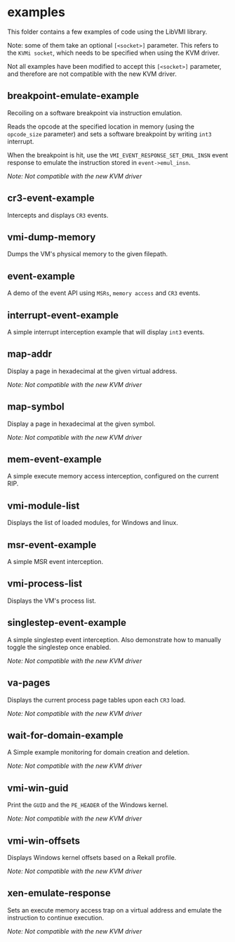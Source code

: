 # examples

This folder contains a few examples of code using the LibVMI library.

Note: some of them take an optional `[<socket>]` parameter. This refers to the
`KVMi socket`, which needs to be specified when using the KVM driver.

Not all examples have been modified to accept this `[<socket>]` parameter,
and therefore are not compatible with the new KVM driver.

## breakpoint-emulate-example

Recoiling on a software breakpoint via instruction emulation.

Reads the opcode at the specified location in memory (using the `opcode_size`
parameter) and sets a software breakpoint by writing `int3` interrupt.

When the breakpoint is hit, use the `VMI_EVENT_RESPONSE_SET_EMUL_INSN` event response
to emulate the instruction stored in `event->emul_insn`.

_Note: Not compatible with the new KVM driver_

## cr3-event-example

Intercepts and displays `CR3` events.

## vmi-dump-memory

Dumps the VM's physical memory to the given filepath.

## event-example

A demo of the event API using `MSRs`, `memory access` and `CR3` events.

## interrupt-event-example

A simple interrupt interception example that will display `int3` events.

## map-addr

Display a page in hexadecimal at the given virtual address.

_Note: Not compatible with the new KVM driver_

## map-symbol

Display a page in hexadecimal at the given symbol.

_Note: Not compatible with the new KVM driver_

## mem-event-example

A simple execute memory access interception, configured on the current RIP.

## vmi-module-list

Displays the list of loaded modules, for Windows and linux.

## msr-event-example

A simple MSR event interception.

## vmi-process-list

Displays the VM's process list.

## singlestep-event-example

A simple singlestep event interception. Also demonstrate how to manually toggle the singlestep once enabled.

_Note: Not compatible with the new KVM driver_

## va-pages

Displays the current process page tables upon each `CR3` load.

_Note: Not compatible with the new KVM driver_

## wait-for-domain-example

A Simple example monitoring for domain creation and deletion.

_Note: Not compatible with the new KVM driver_

## vmi-win-guid

Print the `GUID` and the `PE_HEADER` of the Windows kernel.

_Note: Not compatible with the new KVM driver_

## vmi-win-offsets

Displays Windows kernel offsets based on a Rekall profile.

_Note: Not compatible with the new KVM driver_

## xen-emulate-response

Sets an execute memory access trap on a virtual address and emulate the instruction to continue execution.

_Note: Not compatible with the new KVM driver_
